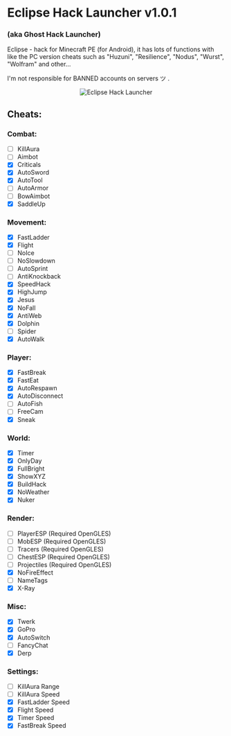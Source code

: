 # Eclipse Hack Launcher v1.0.1
### (aka Ghost Hack Launcher)

Eclipse - hack for Minecraft PE (for Android), it has lots of functions with like the PC version cheats such as "Huzuni", "Resilience", "Nodus", "Wurst", "Wolfram" and other...

I'm not responsible for BANNED accounts on servers ツ  .

<p align="center">
  <img src="https://raw.githubusercontent.com/Light-Team/Eclipse-Hack-Launcher/master/icons/drawable/ic_launcher_web.png?raw=true" alt="Eclipse Hack Launcher"/>
</p>

## Cheats:

### Combat:
- [ ] KillAura
- [ ] Aimbot
- [x] Criticals
- [x] AutoSword
- [x] AutoTool
- [ ] AutoArmor
- [ ] BowAimbot
- [x] SaddleUp

### Movement:
- [x] FastLadder
- [x] Flight
- [ ] NoIce
- [ ] NoSlowdown
- [ ] AutoSprint
- [ ] AntiKnockback
- [x] SpeedHack
- [x] HighJump
- [x] Jesus
- [x] NoFall
- [x] AntiWeb
- [x] Dolphin
- [ ] Spider
- [x] AutoWalk

### Player:
- [x] FastBreak
- [x] FastEat
- [x] AutoRespawn
- [x] AutoDisconnect
- [ ] AutoFish
- [ ] FreeCam
- [x] Sneak

### World:
- [x] Timer
- [x] OnlyDay
- [x] FullBright
- [x] ShowXYZ
- [x] BuildHack
- [x] NoWeather
- [x] Nuker

### Render:
- [ ] PlayerESP (Required OpenGLES)
- [ ] MobESP (Required OpenGLES)
- [ ] Tracers (Required OpenGLES)
- [ ] ChestESP (Required OpenGLES)
- [ ] Projectiles (Required OpenGLES)
- [x] NoFireEffect
- [ ] NameTags
- [x] X-Ray

### Misc:
- [x] Twerk
- [x] GoPro
- [x] AutoSwitch
- [ ] FancyChat
- [x] Derp

### Settings:
- [ ] KillAura Range
- [ ] KillAura Speed
- [x] FastLadder Speed
- [x] Flight Speed
- [x] Timer Speed
- [x] FastBreak Speed
